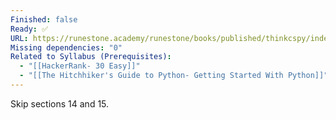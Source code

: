 ```yaml
---
Finished: false
Ready: ✅
URL: https://runestone.academy/runestone/books/published/thinkcspy/index.html
Missing dependencies: "0"
Related to Syllabus (Prerequisites):
  - "[[HackerRank- 30 Easy]]"
  - "[[The Hitchhiker's Guide to Python- Getting Started With Python]]"
---
```

Skip sections 14 and 15.
